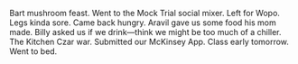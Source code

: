 Bart mushroom feast. Went to the Mock Trial social mixer. Left for Wopo. Legs kinda sore. Came back hungry. Aravil gave us some food his mom made. Billy asked us if we drink—think we might be too much of a chiller. The Kitchen Czar war. Submitted our McKinsey App. Class early tomorrow. Went to bed.
